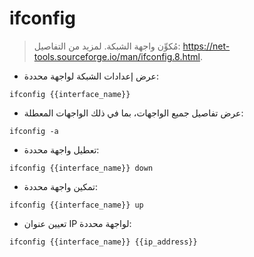 # ifconfig

> مُكوِّن واجهة الشبكة.
> لمزيد من التفاصيل: <https://net-tools.sourceforge.io/man/ifconfig.8.html>.

- عرض إعدادات الشبكة لواجهة محددة:

`ifconfig {{interface_name}}`

- عرض تفاصيل جميع الواجهات، بما في ذلك الواجهات المعطلة:

`ifconfig -a`

- تعطيل واجهة محددة:

`ifconfig {{interface_name}} down`

- تمكين واجهة محددة:

`ifconfig {{interface_name}} up`

- تعيين عنوان IP لواجهة محددة:

`ifconfig {{interface_name}} {{ip_address}}`
